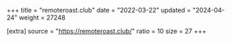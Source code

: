 +++
title = "remoteroast.club"
date = "2022-03-22"
updated = "2024-04-24"
weight = 27248

[extra]
source = "https://remoteroast.club/"
ratio = 10
size = 27
+++
